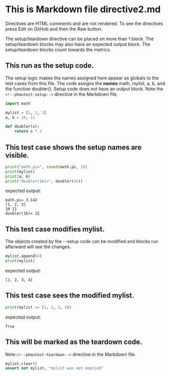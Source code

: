 # This is Markdown file directive2.md

Directives are HTML comments and are not rendered.
To see the directives press Edit on GitHub and then
the Raw button.

The setup/teardown directive can be placed on more than 1 block.
The setup/teardown blocks may also have an expected output block.
The setup/teardown blocks count towards the metrics.

## This run as the setup code.
The setup logic makes the names assigned here appear as globals to the
test cases from this file.
The code assigns the **names** math, mylist, a, b, and the function doubler().
Setup code does not have an output block.
Note the `<!--phmutest-setup-->` directive in the Markdown file.
<!--phmutest-setup-->
```python
import math

mylist = [1, 2, 3]
a, b = 10, 11

def doubler(x):
    return x * 2
```

## This test case shows the setup names are visible.
```python
print("math.pi=", round(math.pi, 3))
print(mylist)
print(a, b)
print("doubler(16)=", doubler(16))
```
expected output:
```
math.pi= 3.142
[1, 2, 3]
10 11
doubler(16)= 32
```

## This test case modifies mylist.
The objects created by the --setup code can be modified
and blocks run afterward will see the changes.
```python
mylist.append(4)
print(mylist)
```
expected output:
```
[1, 2, 3, 4]
```

## This test case sees the modified mylist.
```python
print(mylist == [1, 2, 3, 4])
```
expected output:
```
True
```

## This will be marked as the teardown code.
Note `<!--phmutest-teardown-->` directive in the Markdown file.
<!--phmutest-teardown-->
```python
mylist.clear()
assert not mylist, "mylist was not emptied"
```
